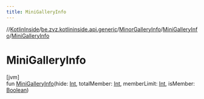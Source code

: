 ```yaml
---
title: MiniGalleryInfo
---
```

//[KotlinInside](../../../../index.html)/[be.zvz.kotlininside.api.generic](../../index.html)/[MinorGalleryInfo](../index.html)/[MiniGalleryInfo](index.html)/[MiniGalleryInfo](-mini-gallery-info.html)



# MiniGalleryInfo



[jvm]\
fun [MiniGalleryInfo](-mini-gallery-info.html)(hide: [Int](https://kotlinlang.org/api/latest/jvm/stdlib/kotlin/-int/index.html), totalMember: [Int](https://kotlinlang.org/api/latest/jvm/stdlib/kotlin/-int/index.html), memberLimit: [Int](https://kotlinlang.org/api/latest/jvm/stdlib/kotlin/-int/index.html), isMember: [Boolean](https://kotlinlang.org/api/latest/jvm/stdlib/kotlin/-boolean/index.html))




